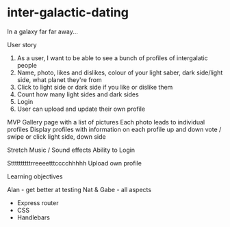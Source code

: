 # inter-galactic-dating

In a galaxy far far away...

User story
1. As a user, I want to be able to see a bunch of profiles of intergalatic people
2. Name, photo, likes and dislikes, colour of your light saber, dark side/light side, what planet they're from
3. Click to light side or dark side if you like or dislike them
4. Count how many light sides and dark sides
5. Login
6. User can upload and update their own profile

MVP
Gallery page with a list of pictures
Each photo leads to individual profiles
Display profiles with information on each profile
up and down vote / swipe or click light side, down side

Stretch
Music / Sound effects
Ability to Login

Sttttttttttrreeeetttcccchhhhh
Upload own profile

Learning objectives

Alan - get better at testing
Nat & Gabe - all aspects
* Express router
* CSS
* Handlebars
